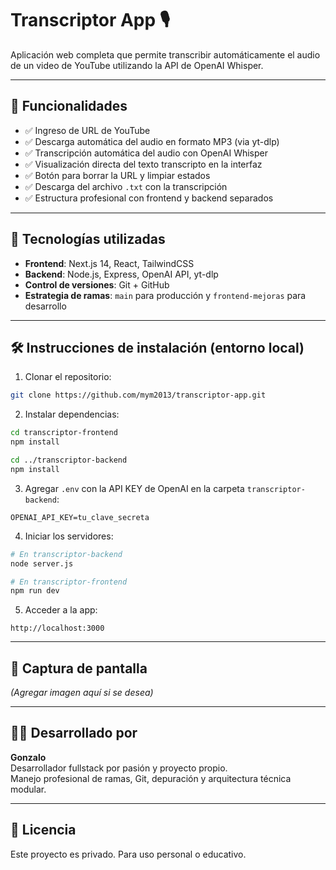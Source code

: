 # Transcriptor App 🎙️

Aplicación web completa que permite transcribir automáticamente el audio de un video de YouTube utilizando la API de OpenAI Whisper.

---

## 🚀 Funcionalidades

- ✅ Ingreso de URL de YouTube
- ✅ Descarga automática del audio en formato MP3 (via yt-dlp)
- ✅ Transcripción automática del audio con OpenAI Whisper
- ✅ Visualización directa del texto transcripto en la interfaz
- ✅ Botón para borrar la URL y limpiar estados
- ✅ Descarga del archivo `.txt` con la transcripción
- ✅ Estructura profesional con frontend y backend separados

---

## 🧠 Tecnologías utilizadas

- **Frontend**: Next.js 14, React, TailwindCSS
- **Backend**: Node.js, Express, OpenAI API, yt-dlp
- **Control de versiones**: Git + GitHub
- **Estrategia de ramas**: `main` para producción y `frontend-mejoras` para desarrollo

---

## 🛠️ Instrucciones de instalación (entorno local)

1. Clonar el repositorio:
```bash
git clone https://github.com/mym2013/transcriptor-app.git
```

2. Instalar dependencias:
```bash
cd transcriptor-frontend
npm install

cd ../transcriptor-backend
npm install
```

3. Agregar `.env` con la API KEY de OpenAI en la carpeta `transcriptor-backend`:
```
OPENAI_API_KEY=tu_clave_secreta
```

4. Iniciar los servidores:
```bash
# En transcriptor-backend
node server.js

# En transcriptor-frontend
npm run dev
```

5. Acceder a la app:
```
http://localhost:3000
```

---

## 📸 Captura de pantalla

*(Agregar imagen aquí si se desea)*

---

## 👨‍💻 Desarrollado por

**Gonzalo**  
Desarrollador fullstack por pasión y proyecto propio.  
Manejo profesional de ramas, Git, depuración y arquitectura técnica modular.

---

## 📄 Licencia

Este proyecto es privado. Para uso personal o educativo.
